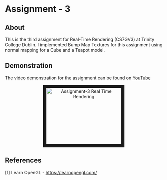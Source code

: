 # Assignment - 3

## About

This is the third assignment for Real-Time Rendering (CS7GV3) at Trinity College Dublin. I implemented Bump Map Textures for this assignment using normal mapping for a Cube and a Teapot model.

## Demonstration

The video demonstration for the assignment can be found on [YouTube](https://www.youtube.com/watch?v=BHHykm4PXPo)
<p align='center'>
  <a href="http://www.youtube.com/watch?feature=player_embedded&v=uH9P7P_ewqE" target="_blank">
      <img src="http://img.youtube.com/vi/uH9P7P_ewqE/0.jpg" alt="Assignment-3 Real Time Rendering" width="240" height="180" border="10" />
  </a>
<p>

## References

[1] Learn OpenGL - https://learnopengl.com/
